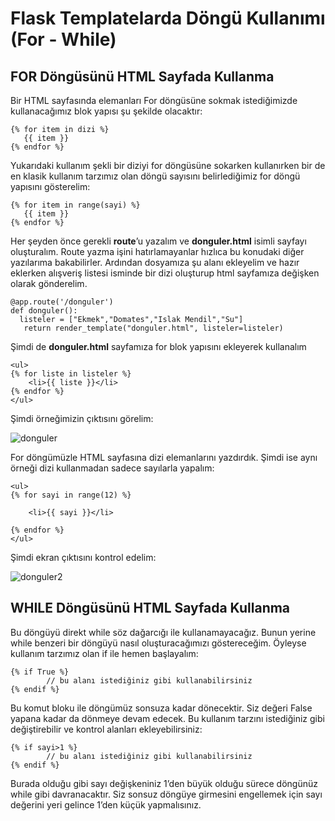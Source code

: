 # Flask Templatelarda Döngü Kullanımı (For - While)

## FOR Döngüsünü HTML Sayfada Kullanma

Bir HTML sayfasında elemanları For döngüsüne sokmak istediğimizde kullanacağımız blok yapısı şu şekilde olacaktır:

```
{% for item in dizi %}
   {{ item }}
{% endfor %}
```

Yukarıdaki kullanım şekli bir diziyi for döngüsüne sokarken kullanırken bir de en klasik kullanım tarzımız olan döngü sayısını belirlediğimiz for döngü yapısını gösterelim:

```
{% for item in range(sayi) %}
   {{ item }}
{% endfor %}
```
Her şeyden önce gerekli **route**’u yazalım ve **donguler.html** isimli sayfayı oluşturalım. Route yazma işini hatırlamayanlar hızlıca bu konudaki diğer yazılarıma bakabilirler.
Ardından dosyamıza şu alanı ekleyelim ve hazır eklerken alışveriş listesi isminde bir dizi oluşturup html sayfamıza değişken olarak gönderelim.

```
@app.route('/donguler')
def donguler():
  listeler = ["Ekmek","Domates","Islak Mendil","Su"]
   return render_template("donguler.html", listeler=listeler)
```

Şimdi de **donguler.html** sayfamıza for blok yapısını ekleyerek kullanalım

```
<ul>
{% for liste in listeler %}
    <li>{{ liste }}</li>
{% endfor %}
</ul>
```

Şimdi örneğimizin çıktısını görelim:

![donguler](https://user-images.githubusercontent.com/59111328/135282652-dc039e4c-68cd-4187-8504-35854ba1a241.PNG)

For döngümüzle HTML sayfasına dizi elemanlarını yazdırdık. Şimdi ise aynı örneği dizi kullanmadan sadece sayılarla yapalım:

```
<ul>
{% for sayi in range(12) %}

    <li>{{ sayi }}</li>

{% endfor %}
</ul>
```

Şimdi ekran çıktısını kontrol edelim:

![donguler2](https://user-images.githubusercontent.com/59111328/135282852-29251040-a45b-4262-9cc2-82f25bb923a8.PNG)

## WHILE Döngüsünü HTML Sayfada Kullanma

Bu döngüyü direkt while söz dağarcığı ile kullanamayacağız. Bunun yerine while benzeri bir döngüyü nasıl oluşturacağımızı göstereceğim. Öyleyse kullanım tarzımız olan if ile hemen başlayalım:
```
{% if True %}
        // bu alanı istediğiniz gibi kullanabilirsiniz
{% endif %}
```

Bu komut bloku ile döngümüz sonsuza kadar dönecektir. Siz değeri False yapana kadar da dönmeye devam edecek. Bu kullanım tarzını istediğiniz gibi değiştirebilir ve kontrol alanları ekleyebilirsiniz:

```
{% if sayi>1 %}
        // bu alanı istediğiniz gibi kullanabilirsiniz
{% endif %}
```

Burada olduğu gibi sayı değişkeniniz 1’den büyük olduğu sürece döngünüz while gibi davranacaktır. Siz sonsuz döngüye girmesini engellemek için sayı değerini yeri gelince 1’den küçük yapmalısınız.
